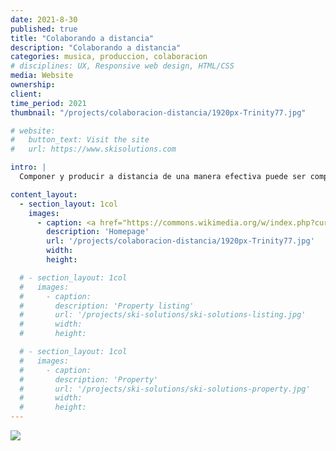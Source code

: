 ```yaml
---
date: 2021-8-30
published: true
title: "Colaborando a distancia"
description: "Colaborando a distancia"
categories: musica, produccion, colaboracion
# disciplines: UX, Responsive web design, HTML/CSS
media: Website
ownership:
client: 
time_period: 2021
thumbnail: "/projects/colaboracion-distancia/1920px-Trinity77.jpg"

# website:
#   button_text: Visit the site
#   url: https://www.skisolutions.com

intro: |
  Componer y producir a distancia de una manera efectiva puede ser complejo ...

content_layout:
  - section_layout: 1col
    images:
      - caption: <a href="https://commons.wikimedia.org/w/index.php?curid=79216985">Image by Tim Colegrove - CC BY-SA 4.0</a>
        description: 'Homepage'
        url: '/projects/colaboracion-distancia/1920px-Trinity77.jpg'
        width:
        height:

  # - section_layout: 1col
  #   images:
  #     - caption:
  #       description: 'Property listing'
  #       url: '/projects/ski-solutions/ski-solutions-listing.jpg'
  #       width:
  #       height:

  # - section_layout: 1col
  #   images:
  #     - caption:
  #       description: 'Property'
  #       url: '/projects/ski-solutions/ski-solutions-property.jpg'
  #       width:
  #       height:
---
```

<img class="traslucent-image" src="../../css/tunel.gif">